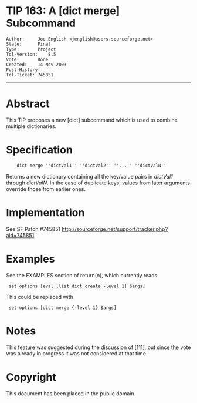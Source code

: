 # TIP 163: A [dict merge] Subcommand
	Author:		Joe English <jenglish@users.sourceforge.net>
	State:		Final
	Type:		Project
	Tcl-Version:	8.5
	Vote:		Done
	Created:	14-Nov-2003
	Post-History:	
	Tcl-Ticket:	745851
-----

# Abstract

This TIP proposes a new [dict] subcommand which is used to combine
multiple dictionaries.

# Specification

		dict merge ''dictVal1'' ''dictVal2'' ''...'' ''dictValN''

Returns a new dictionary containing all the key/value pairs in
_dictVal1_ through _dictValN_.  In the case of duplicate keys,
values from later arguments override those from earlier ones.

# Implementation

See SF Patch \#745851
<http://sourceforge.net/support/tracker.php?aid=745851>

# Examples

See the EXAMPLES section of return\(n\), which currently reads:

	 set options [eval [list dict create -level 1] $args]

This could be replaced with

	 set options [dict merge {-level 1} $args]

# Notes

This feature was suggested during the discussion of [[111]](111.md), but since
the vote was already in progress it was not considered at that time.

# Copyright

This document has been placed in the public domain.

